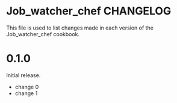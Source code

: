 # Job_watcher_chef CHANGELOG

This file is used to list changes made in each version of the Job_watcher_chef cookbook.

# 0.1.0

Initial release.

- change 0
- change 1

